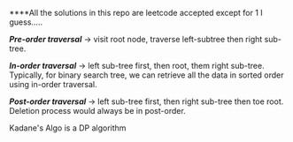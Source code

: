 ****All the solutions in this repo are leetcode accepted except for 1  I guess.....

**_Pre-order traversal_** -> visit root node, traverse left-subtree then right sub-tree.

**_In-order traversal_** -> left sub-tree first, then root, them right sub-tree.
Typically, for binary search tree, we can retrieve all the data in sorted order using in-order traversal.

**_Post-order traversal_** -> left sub-tree first, then right sub-tree then toe root. Deletion process would always be in post-order.


Kadane's Algo is a DP algorithm
